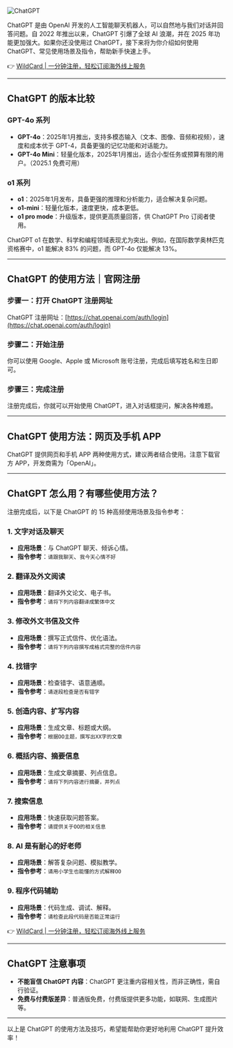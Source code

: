![ChatGPT](https://frankchiu.io/wp-content/uploads/2025/01/scimguA5zhb.webp)

ChatGPT 是由 OpenAI 开发的人工智能聊天机器人，可以自然地与我们对话并回答问题。自 2022 年推出以来，ChatGPT 引爆了全球 AI 浪潮，并在 2025 年功能更加强大。如果你还没使用过 ChatGPT，接下来将为你介绍如何使用 ChatGPT、常见使用场景及指令，帮助新手快速上手。

👉 [WildCard | 一分钟注册，轻松订阅海外线上服务](https://bit.ly/bewildcard)

---

## ChatGPT 的版本比较

### GPT-4o 系列
- **GPT-4o**：2025年1月推出，支持多模态输入（文本、图像、音频和视频），速度和成本优于 GPT-4，具备更强的记忆功能和对话能力。
- **GPT-4o Mini**：轻量化版本，2025年1月推出，适合小型任务或预算有限的用户。（2025.1 免费可用）

### o1 系列
- **o1**：2025年1月发布，具备更强的推理和分析能力，适合解决复杂问题。
- **o1-mini**：轻量化版本，速度更快，成本更低。
- **o1 pro mode**：升级版本，提供更高质量回答，供 ChatGPT Pro 订阅者使用。

ChatGPT o1 在数学、科学和编程领域表现尤为突出。例如，在国际数学奥林匹克资格赛中，o1 能解决 83% 的问题，而 GPT-4o 仅能解决 13%。

---

## ChatGPT 的使用方法｜官网注册

### 步骤一：打开 ChatGPT 注册网址
ChatGPT 注册网址：[https://chat.openai.com/auth/login](https://chat.openai.com/auth/login)

### 步骤二：开始注册
你可以使用 Google、Apple 或 Microsoft 账号注册，完成后填写姓名和生日即可。

### 步骤三：完成注册
注册完成后，你就可以开始使用 ChatGPT，进入对话框提问，解决各种难题。

---

## ChatGPT 使用方法：网页及手机 APP

ChatGPT 提供网页和手机 APP 两种使用方式，建议两者结合使用。注意下载官方 APP，开发商需为「OpenAI」。

---

## ChatGPT 怎么用？有哪些使用方法？

注册完成后，以下是 ChatGPT 的 15 种高频使用场景及指令参考：

### 1. 文字对话及聊天
- **应用场景**：与 ChatGPT 聊天、倾诉心情。
- **指令参考**：`请跟我聊天`、`我今天心情不好`

### 2. 翻译及外文阅读
- **应用场景**：翻译外文论文、电子书。
- **指令参考**：`请将下列内容翻译成繁体中文`

### 3. 修改外文书信及文件
- **应用场景**：撰写正式信件、优化语法。
- **指令参考**：`请将下列内容撰写成格式完整的信件内容`

### 4. 找错字
- **应用场景**：检查错字、语意通顺。
- **指令参考**：`请逐段检查是否有错字`

### 5. 创造内容、扩写内容
- **应用场景**：生成文章、标题或大纲。
- **指令参考**：`根据OO主题，撰写出XX字的文章`

### 6. 概括内容、摘要信息
- **应用场景**：生成文章摘要、列点信息。
- **指令参考**：`请将下列内容进行摘要，并列点`

### 7. 搜索信息
- **应用场景**：快速获取问题答案。
- **指令参考**：`请提供关于OO的相关信息`

### 8. AI 是有耐心的好老师
- **应用场景**：解答复杂问题、模拟教学。
- **指令参考**：`请用小学生也能懂的方式解释OO`

### 9. 程序代码辅助
- **应用场景**：代码生成、调试、解释。
- **指令参考**：`请检查此段代码是否能正常运行`

👉 [WildCard | 一分钟注册，轻松订阅海外线上服务](https://bit.ly/bewildcard)

---

## ChatGPT 注意事项

- **不能盲信 ChatGPT 内容**：ChatGPT 更注重内容相关性，而非正确性，需自行验证。
- **免费与付费版差异**：普通版免费，付费版提供更多功能，如联网、生成图片等。

---

以上是 ChatGPT 的使用方法及技巧，希望能帮助你更好地利用 ChatGPT 提升效率！
